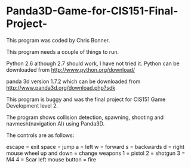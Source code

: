 # Panda3D-Game-for-CIS151-Final-Project-
This program was coded by Chris Bonner.

This program needs a couple of things to run.

Python 2.6 although 2.7 should work, I have not tried it. Python can be downloaded from http://www.python.org/download/

panda 3d version 1.7.2 which can be downloaded from http://www.panda3d.org/download.php?sdk

This program is buggy and was the final project for CIS151 Game Development level 2.

The program shows collision detection, spawning, shooting and navmesh(navigation AI) using Panda3D.

The controls are as follows:

escape = exit
space = jump
a = left
w = forward
s = backwards
d = right
mouse wheel up and down = change weapons
1 = pistol
2 = shotgun
3 = M4
4 = Scar
left mouse button = fire


